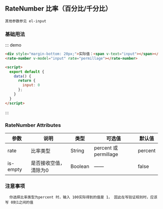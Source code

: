 <script>
  export default {
    data() {
      return {
        input: 0
      };
    }
  }
</script>
## RateNumber 比率（百分比/千分比）
```
其他参数参见 el-input
```

### 基础用法

::: demo
```html
<div style="margin-bottom: 20px;">实际值：<span v-text="input"></span></div>
<rate-number v-model="input" rate="permillage"></rate-number>

<script>
  export default {
    data() {
      return {
        input: 0
      };
    }
  }
</script>
```
:::


### RateNumber Attributes

| 参数          | 说明            | 类型            | 可选值                 | 默认值   |
|-------------  |---------------- |---------------- |---------------------- |-------- |
|    rate    |    比率类型     |   String     |  percent 或 permillage   |  percent |
|    is-empty     | 是否接收空值，清除为0 |   Boolean    |      ——       |  false  |


### 注意事项
```
  你选择比率类型为percent 时，输入 100实际得到的值是 1， 因此在写验证规则时，应该写 0到1之间的值
```
 